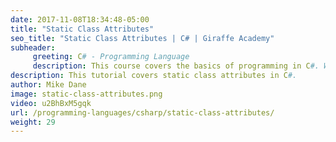 ```yaml
---
date: 2017-11-08T18:34:48-05:00
title: "Static Class Attributes"
seo_title: "Static Class Attributes | C# | Giraffe Academy"
subheader:
     greeting: C# - Programming Language
     description: This course covers the basics of programming in C#. Work your way through the videos and we'll teach you everything you need to know to start your programming journey!
description: This tutorial covers static class attributes in C#.
author: Mike Dane
image: static-class-attributes.png
video: u2BhBxM5gqk
url: /programming-languages/csharp/static-class-attributes/
weight: 29
---
```

